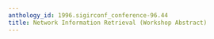 ```yaml
---
anthology_id: 1996.sigirconf_conference-96.44
title: Network Information Retrieval (Workshop Abstract)
---
```

